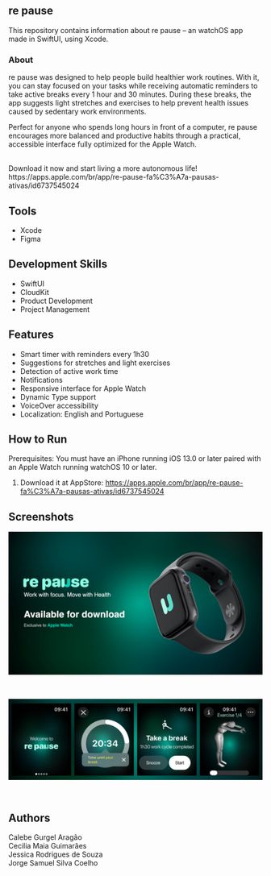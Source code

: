 ## re pause
This repository contains information about re pause – an watchOS app made in SwiftUI, using Xcode.<br>

### About
re pause was designed to help people build healthier work routines. With it, you can stay focused on your tasks while receiving automatic reminders to take active breaks every 1 hour and 30 minutes. During these breaks, the app suggests light stretches and exercises to help prevent health issues caused by sedentary work environments.<br>

Perfect for anyone who spends long hours in front of a computer, re pause encourages more balanced and productive habits through a practical, accessible interface fully optimized for the Apple Watch.<br>

<br>
Download it now and start living a more autonomous life!<br>
https://apps.apple.com/br/app/re-pause-fa%C3%A7a-pausas-ativas/id6737545024
<br>

## Tools
- Xcode
- Figma

## Development Skills
- SwiftUI
- CloudKit
- Product Development
- Project Management

## Features
- Smart timer with reminders every 1h30
- Suggestions for stretches and light exercises
- Detection of active work time
- Notifications
- Responsive interface for Apple Watch
- Dynamic Type support
- VoiceOver accessibility
- Localization: English and Portuguese

## How to Run
Prerequisites: You must have an iPhone running iOS 13.0 or later paired with an Apple Watch running watchOS 10 or later.<br>
1. Download it at AppStore: https://apps.apple.com/br/app/re-pause-fa%C3%A7a-pausas-ativas/id6737545024

## Screenshots
<p align="center">
<img alt="Project Image 1" width="750" src="https://github.com/samuelcoelhoam/repause/blob/main/repause_promotion.png"></p>
<br>
<p align="center">
<img alt="Project Image 2" width="950" src="https://github.com/samuelcoelhoam/repause/blob/main/repause_screens.png"></p>
<br>

## Authors
Calebe Gurgel Aragão <br>
Cecilia Maia Guimarães <br>
Jessica Rodrigues de Souza <br>
Jorge Samuel Silva Coelho <br>
